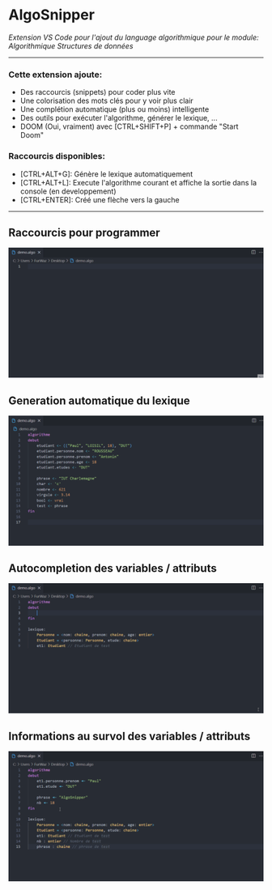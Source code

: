 # AlgoSnipper
*Extension VS Code pour l'ajout du language algorithmique pour le module: Algorithmique Structures de données*

---
### Cette extension ajoute:
- Des raccourcis (snippets) pour coder plus vite
- Une colorisation des mots clés pour y voir plus clair
- Une complétion automatique (plus ou moins) intelligente
- Des outils pour exécuter l'algorithme, générer le lexique, ...
- DOOM (Oui, vraiment) avec [CTRL+SHIFT+P] + commande "Start Doom"
    
### Raccourcis disponibles:
- [CTRL+ALT+G]: Génère le lexique automatiquement
- [CTRL+ALT+L]: Execute l'algorithme courant et affiche la sortie dans la console (en developpement)
- [CTRL+ENTER]: Créé une flèche vers la gauche

---
## Raccourcis pour programmer
![snippet demo](/demo/snippets.gif)

## Generation automatique du lexique
![lexicon demo](/demo/lexicon.gif)

## Autocompletion des variables / attributs
![autocomplete demo](/demo/autocomplete.gif)

## Informations au survol des variables / attributs
![hover demo](/demo/hover.gif)